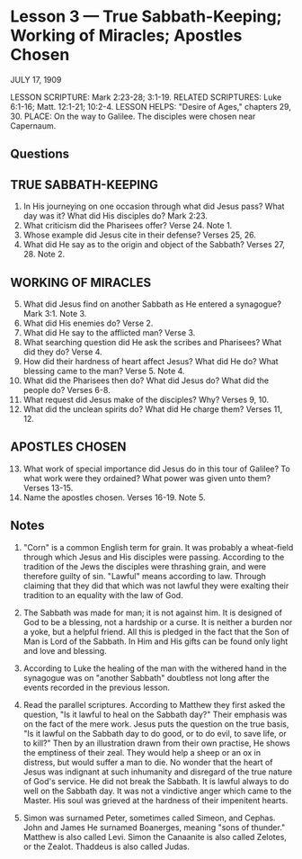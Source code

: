 # Lesson 3 — True Sabbath-Keeping; Working of Miracles; Apostles Chosen

JULY 17, 1909

LESSON SCRIPTURE: Mark 2:23-28; 3:1-19.
RELATED SCRIPTURES: Luke 6:1-16; Matt. 12:1-21; 10:2-4.
LESSON HELPS: "Desire of Ages," chapters 29, 30.
PLACE: On the way to Galilee. The disciples were chosen near Capernaum.

## Questions

## TRUE SABBATH-KEEPING

1. In His journeying on one occasion through what did Jesus pass? What day was it? What did His disciples do? Mark 2:23.
2. What criticism did the Pharisees offer? Verse 24. Note 1.
3. Whose example did Jesus cite in their defense? Verses 25, 26.
4. What did He say as to the origin and object of the Sabbath? Verses 27, 28. Note 2.

## WORKING OF MIRACLES

5. What did Jesus find on another Sabbath as He entered a synagogue? Mark 3:1. Note 3.
6. What did His enemies do? Verse 2.
7. What did He say to the afflicted man? Verse 3.
8. What searching question did He ask the scribes and Pharisees? What did they do? Verse 4.
9. How did their hardness of heart affect Jesus? What did He do? What blessing came to the man? Verse 5. Note 4.
10. What did the Pharisees then do? What did Jesus do? What did the people do? Verses 6-8.
11. What request did Jesus make of the disciples? Why? Verses 9, 10.
12. What did the unclean spirits do? What did He charge them? Verses 11, 12.

## APOSTLES CHOSEN

13. What work of special importance did Jesus do in this tour of Galilee? To what work were they ordained? What power was given unto them? Verses 13-15.
14. Name the apostles chosen. Verses 16-19. Note 5.

## Notes

1. "Corn" is a common English term for grain. It was probably a wheat-field through which Jesus and His disciples were passing. According to the tradition of the Jews the disciples were thrashing grain, and were therefore guilty of sin. "Lawful" means according to law. Through claiming that they did that which was not lawful they were exalting their tradition to an equality with the law of God.

2. The Sabbath was made for man; it is not against him. It is designed of God to be a blessing, not a hardship or a curse. It is neither a burden nor a yoke, but a helpful friend. All this is pledged in the fact that the Son of Man is Lord of the Sabbath. In Him and His gifts can be found only light and love and blessing.

3. According to Luke the healing of the man with the withered hand in the synagogue was on "another Sabbath" doubtless not long after the events recorded in the previous lesson.

4. Read the parallel scriptures. According to Matthew they first asked the question, "Is it lawful to heal on the Sabbath day?" Their emphasis was on the fact of the mere work. Jesus puts the question on the true basis, "Is it lawful on the Sabbath day to do good, or to do evil, to save life, or to kill?" Then by an illustration drawn from their own practise, He shows the emptiness of their zeal. They would help a sheep or an ox in distress, but would suffer a man to die. No wonder that the heart of Jesus was indignant at such inhumanity and disregard of the true nature of God's service. He did not break the Sabbath. It is lawful always to do well on the Sabbath day. It was not a vindictive anger which came to the Master. His soul was grieved at the hardness of their impenitent hearts.

5. Simon was surnamed Peter, sometimes called Simeon, and Cephas. John and James He surnamed Boanerges, meaning "sons of thunder." Matthew is also called Levi. Simon the Canaanite is also called Zelotes, or the Zealot. Thaddeus is also called Judas.